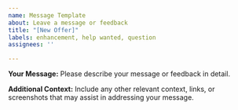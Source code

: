 ```yaml
---
name: Message Template
about: Leave a message or feedback
title: "[New Offer]"
labels: enhancement, help wanted, question
assignees: ''

---
```


**Your Message:**
Please describe your message or feedback in detail.

**Additional Context:**
Include any other relevant context, links, or screenshots that may assist in addressing your message.
